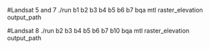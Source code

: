 
#Landsat 5 and 7
./run b1 b2 b3 b4 b5 b6 b7 bqa mtl raster_elevation output_path

#Landsat 8
./run b2 b3 b4 b5 b6 b7 b10 bqa mtl raster_elevation output_path
